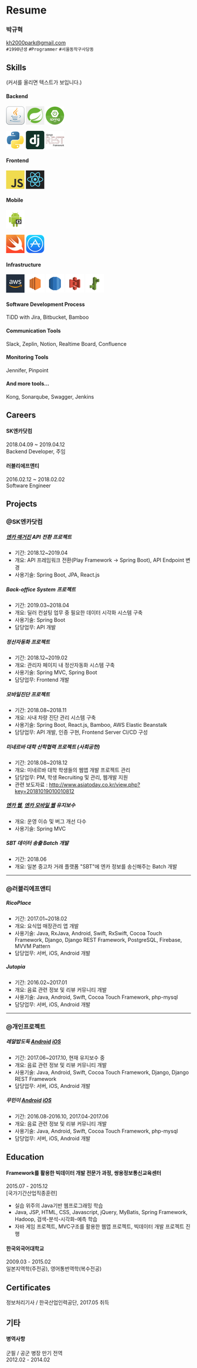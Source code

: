 # Resume

### 박규혁
kh2000park@gmail.com  
`#1990년생` `#Programmer` `#서울동작구사당동`  


## Skills
(커서를 올리면 텍스트가 보입니다.)
#### Backend
<img src="images/java.png" width="50" title="Java"> <img src="images/spring.png" width="50" title="Spring"> <img src="images/spring-boot.png" width="50" title="Spring Boot">  

<img src="images/python.png" width="50" title="Python"> <img src="images/django.png" width="50" title="Django"> <img src="images/django-rest-framework.png" width="50" title="Django Rest Framework">  

#### Frontend
<img src="images/javascript.jpeg" width="50" title="Javascript"> <img src="images/react.png" width="50" title="React">  

#### Mobile
<img src="images/android.png" width="50" title="Android">  

<img src="images/swift.png" width="50" title="Swift"> <img src="images/ios.png" width="50" title="iOS(Cocoa Touch)">

#### Infrastructure
<img src="images/aws.jpg" width="50" title="Amazon Web Services"> <img src="images/amazon-ec2.png" width="50" title="EC2"> <img src="images/amazon-rds.png" width="50" title="RDS">
<img src="images/amazon-s3.png" width="50" title="S3">
<img src="images/aws-elastic-beanstalk.png" width="50" title="Elastic Beanstalk">  

#### Software Development Process
TiDD with Jira, Bitbucket, Bamboo

#### Communication Tools
Slack, Zeplin, Notion, Realtime Board, Confluence

#### Monitoring Tools
Jennifer, Pinpoint

#### And more tools...
Kong, Sonarqube, Swagger, Jenkins


## Careers

#### SK엔카닷컴
2018.04.09 ~ 2019.04.12  
Backend Developer, 주임


#### 러블리에프앤티
2016.02.12 ~ 2018.02.02  
Software Engineer


## Projects

### @SK엔카닷컴

##### [엔카 매거진](https://www.encarmagazine.com/) API 전환 프로젝트  
- 기간: 2018.12~2019.04
- 개요: API 프레임워크 전환(Play Framework -> Spring Boot), API Endpoint 변경
- 사용기술: Spring Boot, JPA, React.js

##### Back-office System 프로젝트
- 기간: 2019.03~2018.04
- 개요: 딜러 컨설팅 업무 중 필요한 데이터 시각화 시스템 구축
- 사용기술: Spring Boot
- 담당업무: API 개발

##### 정산자동화 프로젝트
- 기간: 2018.12~2019.02
- 개요: 관리자 페이지 내 정산자동화 시스템 구축
- 사용기술: Spring MVC, Spring Boot
- 담당업무: Frontend 개발

##### 모바일진단 프로젝트  
- 기간: 2018.08~2018.11
- 개요: 사내 차량 진단 관리 시스템 구축
- 사용기술: Spring Boot, React.js, Bamboo, AWS Elastic Beanstalk
- 담당업무: API 개발, 인증 구현, Frontend Server CI/CD 구성

##### 미네르바 대학 산학협력 프로젝트 (사회공헌)  
- 기간: 2018.08~2018.12
- 개요: 미네르바 대학 학생들의 웹앱 개발 프로젝트 관리
- 담당업무: PM, 학생 Recruiting 및 관리, 웹개발 지원
- 관련 보도자료 : http://www.asiatoday.co.kr/view.php?key=20181019010010812

##### [엔카 웹](https://www.encar.com/), [엔카 모바일 웹](https://m.encar.com/) 유지보수  
- 개요: 운영 이슈 및 버그 개선 다수
- 사용기술: Spring MVC

##### SBT 데이터 송출 Batch 개발
- 기간: 2018.06
- 개요: 일본 중고차 거래 플랫폼 "SBT"에 엔카 정보를 송신해주는 Batch 개발

<hr>

### @러블리에프앤티
##### RicoPlace
- 기간: 2017.01~2018.02
- 개요: 요식업 매장관리 앱 개발
- 사용기술: Java, RxJava, Android, Swift, RxSwift, Cocoa Touch Framework, Django, Django REST Framework, PostgreSQL, Firebase, MVVM Pattern
- 담당업무: 서버, iOS, Android 개발

##### Jutopia
- 기간: 2016.02~2017.01
- 개요: 음료 관련 정보 및 리뷰 커뮤니티 개발
- 사용기술: Java, Android, Swift, Cocoa Touch Framework, php-mysql
- 담당업무: 서버, iOS, Android 개발

<hr>

### @개인프로젝트
##### 레알밥도둑 [Android](https://goo.gl/p4tKq3) [iOS](https://goo.gl/t5QASU)
- 기간: 2017.06~2017.10, 현재 유지보수 중
- 개요: 음료 관련 정보 및 리뷰 커뮤니티 개발
- 사용기술: Java, Android, Swift, Cocoa Touch Framework, Django, Django REST Framework
- 담당업무: 서버, iOS, Android 개발

##### 무민이 [Android](https://goo.gl/jNiXtZ) [iOS](https://goo.gl/zjz51x)
- 기간: 2016.08-2016.10, 2017.04-2017.06
- 개요: 음료 관련 정보 및 리뷰 커뮤니티 개발
- 사용기술: Java, Android, Swift, Cocoa Touch Framework, php-mysql
- 담당업무: 서버, iOS, Android 개발

## Education
#### Framework를 활용한 빅데이터 개발 전문가 과정, 쌍용정보통신교육센터
2015.07 - 2015.12  
[국가기간산업직종훈련]  
- 실습 위주의 Java기반 웹프로그래밍 학습  
- Java, JSP, HTML, CSS, Javascript, jQuery, MyBatis, Spring Framework, Hadoop, 검색-분석-시각화-예측 학습  
- 자바 게임 프로젝트, MVC구조를 활용한 웹앱 프로젝트, 빅데이터 개발 프로젝트 진행


#### 한국외국어대학교
2009.03 - 2015.02  
일본지역학(주전공), 영어통번역학(복수전공)

## Certificates
정보처리기사 / 한국산업인력공단, 2017.05 취득

## 기타
#### 병역사항
군필 / 공군 병장 만기 전역  
2012.02 - 2014.02
